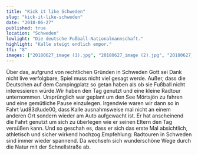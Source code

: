 ```yaml
---
title: "Kick it like Schweden"
slug: "kick-it-like-schweden"
date: "2018-06-27"
published: true
location: "Schweden"
lowlight: "Die deutsche Fußball-Nationalmannschaft."
highlight: "Kalle steigt endlich empor."
tfi: "8"
images: ["20180627_image (1).jpg", "20180627_image (2).jpg", "20180627_image (3).jpg", "20180627_image (4).jpg", "20180627_image (5).jpg", "20180627_image (6).jpg", "20180627_image (7).jpg"]
---
```


Über das, aufgrund von rechtlichen Gründen in Schweden Gott sei Dank nicht live verfolgbare, Spiel muss nicht viel gesagt werde. Außer, dass die Deutschen auf dem Campingplatz so getan haben als ob sie Fußball nicht interessieren würde.Wir haben den Tag genutzt und eine kleine Radtour unternommen. Ursprünglich war geplant um den See Mörtsjön zu fahren und eine gemütliche Pause einzulegen. Irgendwie waren wir dann so in Fahrt \ud83d\ude00, dass Kalle ausnahmsweise mal nicht an einem anderen Ort sondern wieder am Auto aufgewacht ist. Er hat anscheinend die Fahrt genutzt um sich zu überlegen wie er seinen Eltern den Tag versüßen kann. Und so geschah es, dass er sich das erste Mal absichtlich, athletisch und sicher wirkend hochzog.Empfehlung: Radtouren in Schweden sind immer wieder spannend. Da wechseln sich wunderschöne Wege durch die Natur mit der Schnellstraße ab.